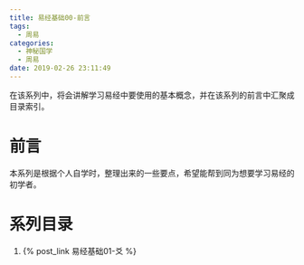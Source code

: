 ```yaml
---
title: 易经基础00-前言
tags:
  - 周易
categories:
  - 神秘国学
  - 周易
date: 2019-02-26 23:11:49
---
```


在该系列中，将会讲解学习易经中要使用的基本概念，并在该系列的前言中汇聚成目录索引。

<!-- more -->

# 前言

本系列是根据个人自学时，整理出来的一些要点，希望能帮到同为想要学习易经的初学者。

# 系列目录

1. {% post_link 易经基础01-爻 %}

